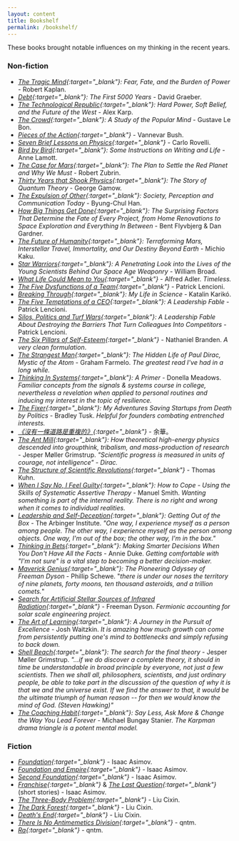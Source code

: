 ```yaml
---
layout: content
title: Bookshelf
permalink: /bookshelf/
---
```


These books brought notable influences on my thinking in the recent years.

### Non-fiction
- *[The Tragic Mind](https://www.goodreads.com/book/show/60747416-the-tragic-mind){:target="_blank"}: Fear, Fate, and the Burden of Power* - Robert Kaplan.
- *[Debt](https://www.goodreads.com/book/show/6617037-debt){:target="_blank"}: The First 5000 Years* - David Graeber.
- *[The Technological Republic](https://www.goodreads.com/book/show/213618136-the-technological-republic){:target="_blank"}: Hard Power, Soft Belief, and the Future of the West* - Alex Karp.
- *[The Crowd](https://www.goodreads.com/book/show/573045.The_Crowd){:target="_blank"}: A Study of the Popular Mind* - Gustave Le Bon.
- *[Pieces of the Action](https://www.goodreads.com/book/show/14290284-pieces-of-the-action){:target="_blank"}* - Vannevar Bush.
- *[Seven Brief Lessons on Physics](https://www.goodreads.com/book/show/25734172-seven-brief-lessons-on-physics){:target="_blank"}* - Carlo Rovelli.
- *[Bird by Bird](https://www.goodreads.com/book/show/12543.Bird_by_Bird){:target="_blank"}: Some Instructions on Writing and Life* - Anne Lamott.
- *[The Case for Mars](https://www.goodreads.com/book/show/2123541){:target="_blank"}: The Plan to Settle the Red Planet and Why We Must* - Robert Zubrin.
- *[Thirty Years that Shook Physics](https://www.goodreads.com/book/show/17265.Thirty_Years_that_Shook_Physics){:target="_blank"}: The Story of Quantum Theory* - George Gamow.
- *[The Expulsion of Other](https://www.goodreads.com/book/show/36709664-the-expulsion-of-the-other){:target="_blank"}: Society, Perception and Communication Today* - Byung-Chul Han.
- *[How Big Things Get Done](https://www.goodreads.com/book/show/61327449-how-big-things-get-done){:target="_blank"}: The Surprising Factors That Determine the Fate of Every Project, from Home Renovations to Space Exploration and Everything In Between* - Bent Flyvbjerg & Dan Gardner.
- *[The Future of Humanity](https://www.goodreads.com/book/show/36407347-the-future-of-humanity){:target="_blank"}: Terraforming Mars, Interstellar Travel, Immortality, and Our Destiny Beyond Earth* - Michio Kaku.
- *[Star Warriors](https://www.goodreads.com/book/show/1007849.Star_Warriors){:target="_blank"}: A Penetrating Look into the Lives of the Young Scientists Behind Our Space Age Weaponry* - William Broad.
- *[What Life Could Mean to You](https://www.goodreads.com/book/show/6997679){:target="_blank"}* - Alfred Adler. *Timeless.*
- *[The Five Dysfunctions of a Team](https://www.goodreads.com/book/show/21343.The_Five_Dysfunctions_of_a_Team){:target="_blank"}* - Patrick Lencioni.
- *[Breaking Through](https://www.goodreads.com/book/show/123025953-breaking-through){:target="_blank"}: My Life in Science* - Katalin Karikó.
- *[The Five Temptations of a CEO](https://www.goodreads.com/book/show/49146.The_Five_Temptations_of_a_CEO){:target="_blank"}: A Leadership Fable* - Patrick Lencioni.
- *[Silos, Politics and Turf Wars](https://www.goodreads.com/en/book/show/19129.Silos_Politics_and_Turf_Wars){:target="_blank"}: A Leadership Fable About Destroying the Barriers That Turn Colleagues Into Competitors* - Patrick Lencioni.
- *[The Six Pillars of Self-Esteem](https://www.goodreads.com/book/show/79352.Six_Pillars_of_Self_Esteem){:target="_blank"}* - Nathaniel Branden. *A very clean formulation*.
- *[The Strangest Man](https://www.goodreads.com/book/show/6629359-the-strangest-man){:target="_blank"}: The Hidden Life of Paul Dirac, Mystic of the Atom* - Graham Farmelo. *The greatest read I've had in a long while.*
- *[Thinking In Systems](https://www.goodreads.com/book/show/3828902-thinking-in-systems){:target="_blank"}: A Primer* - Donella Meadows. *Familiar concepts from the signals & systems course in college, nevertheless a revelation when applied to personal routines and inducing my interest in the topic of resilience.*
- *[The Fixer](https://www.goodreads.com/book/show/38649807-the-fixer){:target="_blank"}: My Adventures Saving Startups from Death by Politics* - Bradley Tusk. *Helpful for founders combating entrenched interests.*
- *[《沒有一條道路是重複的》](https://www.eslite.com/product/1001116171290769){:target="_blank"}* - 余華。
- *[The Ant Mill](https://www.goodreads.com/book/show/237003337-the-ant-mill){:target="_blank"}: How theoretical high-energy physics descended into groupthink, tribalism, and mass-production of research* - Jesper Møller Grimstrup. *"Scientific progress is measured in units of courage, not intelligence" - Dirac.*
- *[The Structure of Scientific Revolutions](https://www.goodreads.com/en/book/show/61539.The_Structure_of_Scientific_Revolutions){:target="_blank"}* - Thomas Kuhn.
- *[When I Say No, I Feel Guilty](https://www.goodreads.com/book/show/1098624.When_I_Say_No_I_Feel_Guilty){:target="_blank"}: How to Cope - Using the Skills of Systematic Assertive Therapy* - Manuel Smith. *Wanting something is part of the internal reality. There is no right and wrong when it comes to individual realities.*
- *[Leadership and Self-Deception](https://www.goodreads.com/book/show/180463.Leadership_and_Self_Deception){:target="_blank"}: Getting Out of the Box* - The Arbinger Institute. *"One way, I experience myself as a person among people. The other way, I experience myself as the person among objects. One way, I'm out of the box; the other way, I'm in the box."*
- *[Thinking in Bets](https://www.goodreads.com/book/show/35957157-thinking-in-bets){:target="_blank"}: Making Smarter Decisions When You Don't Have All the Facts* - Annie Duke. *Getting comfortable with "I'm not sure" is a vital step to becoming a better decision-maker.*
- *[Maverick Genius](https://www.goodreads.com/book/show/15793070-maverick-genius){:target="_blank"}: The Pioneering Odyssey of Freeman Dyson* - Phillip Schewe. "*there is under our noses the territory of nine planets, forty moons, ten thousand asteroids, and a trillion comets.*"
- *[Search for Artificial Stellar Sources of Infrared Radiation](https://epizodsspace.airbase.ru/bibl/inostr-yazyki/science/1960/Dyson_Search_for_Artificial_Stellar_Sources_of_Infrared_Radiation_Science_131_(1960).pdf){:target="_blank"}* - Freeman Dyson. *Fermionic accounting for solar scale engineering project.*
- *[The Art of Learning](https://www.goodreads.com/book/show/857333.The_Art_of_Learning){:target="_blank"}: A Journey in the Pursuit of Excellence* - Josh Waitzkin. *It is amazing how much growth can come from persistently putting one's mind to bottlenecks and simply refusing to back down.*
- *[Shell Beach](https://www.goodreads.com/book/show/56667254-shell-beach){:target="_blank"}: The search for the final theory* - Jesper Møller Grimstrup. *"...if we do discover a complete theory, it should in time be understandable in broad principle by everyone, not just a few scientists. Then we shall all, philosophers, scientists, and just ordinary people, be able to take part in the discussion of the question of why it is that we and the universe exist. If we find the answer to that, it would be the ultimate triumph of human reason -- for then we would know the mind of God. (Steven Hawking)"*
- *[The Coaching Habit](https://www.goodreads.com/book/show/29342515-the-coaching-habit){:target="_blank"}: Say Less, Ask More & Change the Way You Lead Forever* - Michael Bungay Stanier. *The Karpman drama triangle is a potent mental model.*

### Fiction
- *[Foundation](https://www.goodreads.com/book/show/29579.Foundation){:target="_blank"}* - Isaac Asimov.
- *[Foundation and Empire](https://www.goodreads.com/book/show/29581.Foundation_and_Empire){:target="_blank"}* - Isaac Asimov.
- *[Second Foundation](https://www.goodreads.com/book/show/29580.Second_Foundation){:target="_blank"}* - Isaac Asimov.
- *[Franchise](https://www.goodreads.com/en/book/show/837234.Franchise){:target="_blank"}* & *[The Last Question](https://www.goodreads.com/book/show/4808763-the-last-question){:target="_blank"}* (short stories) - Isaac Asimov.
- *[The Three-Body Problem](https://www.goodreads.com/book/show/20518872-the-three-body-problem){:target="_blank"}* - Liu Cixin.
- *[The Dark Forest](https://www.goodreads.com/book/show/23168817-the-dark-forest){:target="_blank"}* - Liu Cixin.
- *[Death's End](https://www.goodreads.com/book/show/25451264-death-s-end){:target="_blank"}* - Liu Cixin.
- *[There Is No Antimemetics Division](https://www.goodreads.com/book/show/54870256-there-is-no-antimemetics-division){:target="_blank"}* - qntm.
- *[Ra](https://www.goodreads.com/book/show/57891607-ra){:target="_blank"}* - qntm.
